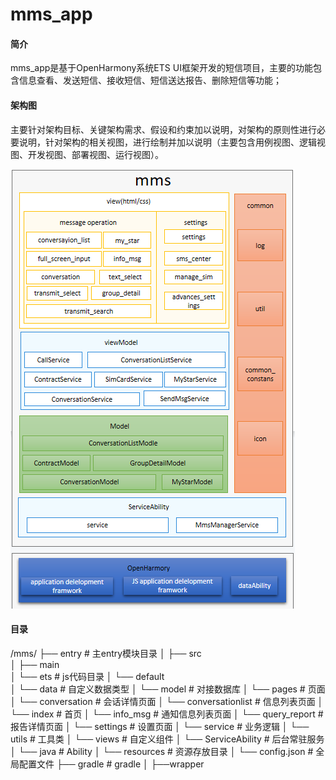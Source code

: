 # mms_app

#### 简介
mms_app是基于OpenHarmony系统ETS UI框架开发的短信项目，主要的功能包含信息查看、发送短信、接收短信、短信送达报告、删除短信等功能；

#### 架构图
主要针对架构目标、关键架构需求、假设和约束加以说明，对架构的原则性进行必要说明，针对架构的相关视图，进行绘制并加以说明（主要包含用例视图、逻辑视图、开发视图、部署视图、运行视图）。

![screenshot-20211129-202627](./doc/image/screenshot-20211129-202627.png)

#### 目录

/mms/
├── entry                               		# 主entry模块目录
│    ├── src		
│      ├── main		
│        └── ets                         		# js代码目录
│          └── default		
│              └── data                 		# 自定义数据类型
│			   └── model                		# 对接数据库
│			   └── pages                		# 页面
│				 └── conversation       		# 会话详情页面
│				 └── conversationlist     		# 信息列表页面
│				 └── index                     	# 首页
│				 └── info_msg                	# 通知信息列表页面
│				 └── query_report               # 报告详情页面
│				 └── settings                  	# 设置页面
│			   └── service             			# 业务逻辑
│			   └── utils               			# 工具类
│			   └── views               			# 自定义组件
│          └── ServiceAbility                   # 后台常驻服务
│        └── java                 			    # Ability
│        └── resources                 			# 资源存放目录
│        └── config.json               			# 全局配置文件
├── gradle                             			# gradle
│    ├──wrapper


